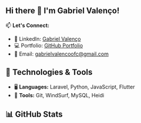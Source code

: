 ## Hi there 👋 I'm Gabriel Valenço!

📫 **Let's Connect:**  
- 💼 LinkedIn: [Gabriel Valenço](https://www.linkedin.com/in/gabriel-valen%C3%A7o-480b43276/)  
- 💻 Portfolio: [GitHub Portfolio](https://github.com/gabrielvalenco/curriculum/settings/pages)  
- 📧 Email: [gabrielvalencoofc@gmail.com](mailto:gabrielvalencoofc@gmail.com)

## 🔧 Technologies & Tools

- 🖥️ **Languages:** Laravel, Python, JavaScript, Flutter  
- 🚀 **Tools:** Git, WindSurf, MySQL, Heidi

## 📊 GitHub Stats

